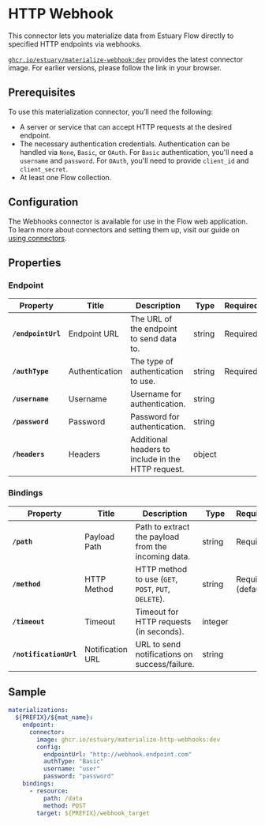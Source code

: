 # HTTP Webhook

This connector lets you materialize data from Estuary Flow directly to specified HTTP endpoints via webhooks.

[`ghcr.io/estuary/materialize-webhook:dev`](https://ghcr.io/estuary/materialize-webhook:dev) provides the latest connector image. For earlier versions, please follow the link in your browser.

## Prerequisites
To use this materialization connector, you’ll need the following:

- A server or service that can accept HTTP requests at the desired endpoint.
- The necessary authentication credentials. Authentication can be handled via `None`, `Basic`, or `OAuth`. For `Basic` authentication, you'll need a `username` and `password`. For `OAuth`, you'll need to provide `client_id` and `client_secret`.
- At least one Flow collection.

## Configuration
The Webhooks connector is available for use in the Flow web application. To learn more about connectors and setting them up, visit our guide on [using connectors](https://docs.estuary.dev/concepts/connectors/#using-connectors).

## Properties

### Endpoint

| Property              | Title         | Description                                         | Type   | Required/Default       |
|-----------------------|---------------|-----------------------------------------------------|--------|------------------------|
| **`/endpointUrl`**    | Endpoint URL  | The URL of the endpoint to send data to.       | string | Required               |
| **`/authType`**       | Authentication| The type of authentication to use. | string | Required |
| **`/username`**       | Username      | Username for authentication.       | string |                |
| **`/password`**       | Password      | Password for authentication.       | string |                |
| **`/headers`**        | Headers       | Additional headers to include in the HTTP request. | object |                |

### Bindings

| Property              | Title          | Description                            | Type   | Required/Default       |
|-----------------------|----------------|----------------------------------------|--------|------------------------|
| **`/path`**    | Payload Path   | Path to extract the payload from the incoming data. | string | Required               |
| **`/method`**         | HTTP Method    | HTTP method to use (`GET`, `POST`, `PUT`, `DELETE`). | string | Required (default: `POST`) |
| **`/timeout`**        | Timeout       | Timeout for HTTP requests (in seconds).            | integer | |
| **`/notificationUrl`**| Notification URL | URL to send notifications on success/failure.   | string |               |

## Sample

```yaml
materializations:
  ${PREFIX}/${mat_name}:
    endpoint:
      connector:
        image: ghcr.io/estuary/materialize-http-webhooks:dev
        config:
          endpointUrl: "http://webhook.endpoint.com"
          authType: "Basic"
          username: "user"
          password: "password"
    bindings:
      - resource:
          path: /data
          method: POST
        target: ${PREFIX}/webhook_target
```



